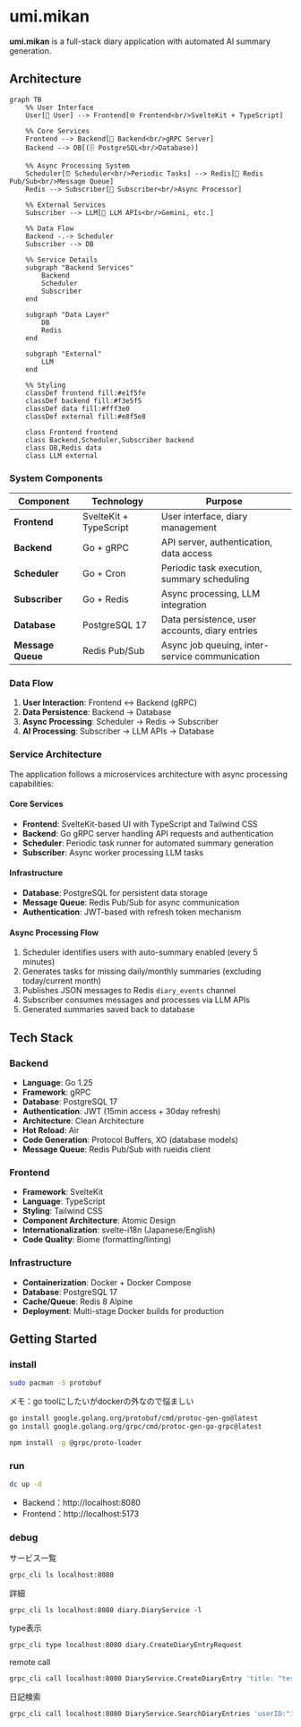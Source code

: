 # umi.mikan

**umi.mikan** is a full-stack diary application with automated AI summary generation.

## Architecture

```mermaid
graph TB
    %% User Interface
    User[👤 User] --> Frontend[🌐 Frontend<br/>SvelteKit + TypeScript]

    %% Core Services
    Frontend --> Backend[🚀 Backend<br/>gRPC Server]
    Backend --> DB[(🗄️ PostgreSQL<br/>Database)]

    %% Async Processing System
    Scheduler[⏰ Scheduler<br/>Periodic Tasks] --> Redis[📨 Redis Pub/Sub<br/>Message Queue]
    Redis --> Subscriber[🔄 Subscriber<br/>Async Processor]

    %% External Services
    Subscriber --> LLM[🤖 LLM APIs<br/>Gemini, etc.]

    %% Data Flow
    Backend -.-> Scheduler
    Subscriber --> DB

    %% Service Details
    subgraph "Backend Services"
        Backend
        Scheduler
        Subscriber
    end

    subgraph "Data Layer"
        DB
        Redis
    end

    subgraph "External"
        LLM
    end

    %% Styling
    classDef frontend fill:#e1f5fe
    classDef backend fill:#f3e5f5
    classDef data fill:#fff3e0
    classDef external fill:#e8f5e8

    class Frontend frontend
    class Backend,Scheduler,Subscriber backend
    class DB,Redis data
    class LLM external
```

### System Components

| Component | Technology | Purpose |
|-----------|------------|---------|
| **Frontend** | SvelteKit + TypeScript | User interface, diary management |
| **Backend** | Go + gRPC | API server, authentication, data access |
| **Scheduler** | Go + Cron | Periodic task execution, summary scheduling |
| **Subscriber** | Go + Redis | Async processing, LLM integration |
| **Database** | PostgreSQL 17 | Data persistence, user accounts, diary entries |
| **Message Queue** | Redis Pub/Sub | Async job queuing, inter-service communication |

### Data Flow

1. **User Interaction**: Frontend ↔ Backend (gRPC)
2. **Data Persistence**: Backend → Database
3. **Async Processing**: Scheduler → Redis → Subscriber
4. **AI Processing**: Subscriber → LLM APIs → Database

### Service Architecture

The application follows a microservices architecture with async processing capabilities:

#### Core Services
- **Frontend**: SvelteKit-based UI with TypeScript and Tailwind CSS
- **Backend**: Go gRPC server handling API requests and authentication
- **Scheduler**: Periodic task runner for automated summary generation
- **Subscriber**: Async worker processing LLM tasks

#### Infrastructure
- **Database**: PostgreSQL for persistent data storage
- **Message Queue**: Redis Pub/Sub for async communication
- **Authentication**: JWT-based with refresh token mechanism

#### Async Processing Flow
1. Scheduler identifies users with auto-summary enabled (every 5 minutes)
2. Generates tasks for missing daily/monthly summaries (excluding today/current month)
3. Publishes JSON messages to Redis `diary_events` channel
4. Subscriber consumes messages and processes via LLM APIs
5. Generated summaries saved back to database

## Tech Stack

### Backend
- **Language**: Go 1.25
- **Framework**: gRPC
- **Database**: PostgreSQL 17
- **Authentication**: JWT (15min access + 30day refresh)
- **Architecture**: Clean Architecture
- **Hot Reload**: Air
- **Code Generation**: Protocol Buffers, XO (database models)
- **Message Queue**: Redis Pub/Sub with rueidis client

### Frontend
- **Framework**: SvelteKit
- **Language**: TypeScript
- **Styling**: Tailwind CSS
- **Component Architecture**: Atomic Design
- **Internationalization**: svelte-i18n (Japanese/English)
- **Code Quality**: Biome (formatting/linting)

### Infrastructure
- **Containerization**: Docker + Docker Compose
- **Database**: PostgreSQL 17
- **Cache/Queue**: Redis 8 Alpine
- **Deployment**: Multi-stage Docker builds for production

## Getting Started

### install

```bash
sudo pacman -S protobuf
```

メモ：go toolにしたいがdockerの外なので悩ましい

```bash
go install google.golang.org/protobuf/cmd/protoc-gen-go@latest
go install google.golang.org/grpc/cmd/protoc-gen-go-grpc@latest
```

```bash
npm install -g @grpc/proto-loader
```

### run

```bash
dc up -d
```

- Backend：http://localhost:8080
- Frontend：http://localhost:5173

### debug

サービス一覧

```bash
grpc_cli ls localhost:8080
```

詳細

```basrh
grpc_cli ls localhost:8080 diary.DiaryService -l
```

type表示

```bash
grpc_cli type localhost:8080 diary.CreateDiaryEntryRequest
```

remote call

```bash
grpc_cli call localhost:8080 DiaryService.CreateDiaryEntry 'title: "test",content:"test"'
```

日記検索

```bash
grpc_cli call localhost:8080 DiaryService.SearchDiaryEntries 'userID:"id" keyword:"%日記%"'
```
